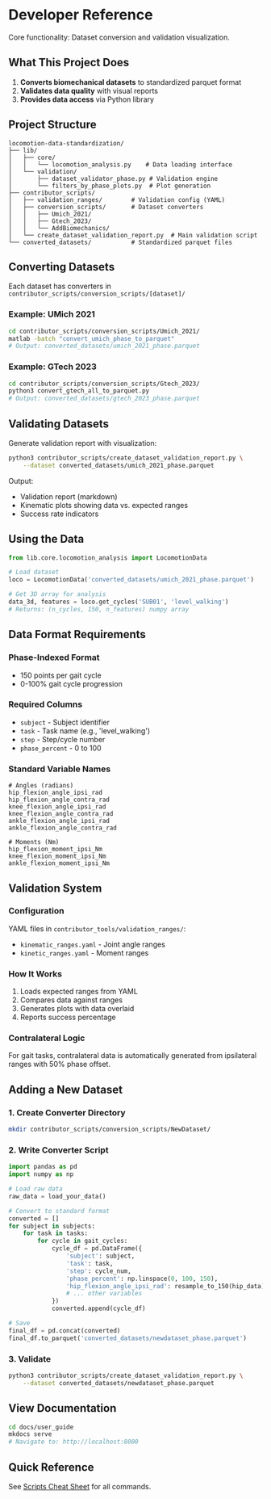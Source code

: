 # Developer Reference

Core functionality: Dataset conversion and validation visualization.

## What This Project Does

1. **Converts biomechanical datasets** to standardized parquet format
2. **Validates data quality** with visual reports
3. **Provides data access** via Python library

## Project Structure

```
locomotion-data-standardization/
├── lib/
│   ├── core/                     
│   │   └── locomotion_analysis.py    # Data loading interface
│   └── validation/               
│       ├── dataset_validator_phase.py # Validation engine
│       └── filters_by_phase_plots.py  # Plot generation
├── contributor_scripts/          
│   ├── validation_ranges/        # Validation config (YAML)
│   ├── conversion_scripts/       # Dataset converters
│   │   ├── Umich_2021/          
│   │   ├── Gtech_2023/          
│   │   └── AddBiomechanics/     
│   └── create_dataset_validation_report.py  # Main validation script
└── converted_datasets/           # Standardized parquet files
```

## Converting Datasets

Each dataset has converters in `contributor_scripts/conversion_scripts/[dataset]/`

### Example: UMich 2021
```bash
cd contributor_scripts/conversion_scripts/Umich_2021/
matlab -batch "convert_umich_phase_to_parquet"
# Output: converted_datasets/umich_2021_phase.parquet
```

### Example: GTech 2023
```bash
cd contributor_scripts/conversion_scripts/Gtech_2023/
python3 convert_gtech_all_to_parquet.py
# Output: converted_datasets/gtech_2023_phase.parquet
```

## Validating Datasets

Generate validation report with visualization:

```bash
python3 contributor_scripts/create_dataset_validation_report.py \
    --dataset converted_datasets/umich_2021_phase.parquet
```

Output:
- Validation report (markdown)
- Kinematic plots showing data vs. expected ranges
- Success rate indicators

## Using the Data

```python
from lib.core.locomotion_analysis import LocomotionData

# Load dataset
loco = LocomotionData('converted_datasets/umich_2021_phase.parquet')

# Get 3D array for analysis
data_3d, features = loco.get_cycles('SUB01', 'level_walking')
# Returns: (n_cycles, 150, n_features) numpy array
```

## Data Format Requirements

### Phase-Indexed Format
- 150 points per gait cycle
- 0-100% gait cycle progression

### Required Columns
- `subject` - Subject identifier
- `task` - Task name (e.g., 'level_walking')
- `step` - Step/cycle number
- `phase_percent` - 0 to 100

### Standard Variable Names
```
# Angles (radians)
hip_flexion_angle_ipsi_rad
hip_flexion_angle_contra_rad
knee_flexion_angle_ipsi_rad
knee_flexion_angle_contra_rad
ankle_flexion_angle_ipsi_rad
ankle_flexion_angle_contra_rad

# Moments (Nm)
hip_flexion_moment_ipsi_Nm
knee_flexion_moment_ipsi_Nm
ankle_flexion_moment_ipsi_Nm
```

## Validation System

### Configuration
YAML files in `contributor_tools/validation_ranges/`:
- `kinematic_ranges.yaml` - Joint angle ranges
- `kinetic_ranges.yaml` - Moment ranges

### How It Works
1. Loads expected ranges from YAML
2. Compares data against ranges
3. Generates plots with data overlaid
4. Reports success percentage

### Contralateral Logic
For gait tasks, contralateral data is automatically generated from ipsilateral ranges with 50% phase offset.

## Adding a New Dataset

### 1. Create Converter Directory
```bash
mkdir contributor_scripts/conversion_scripts/NewDataset/
```

### 2. Write Converter Script
```python
import pandas as pd
import numpy as np

# Load raw data
raw_data = load_your_data()

# Convert to standard format
converted = []
for subject in subjects:
    for task in tasks:
        for cycle in gait_cycles:
            cycle_df = pd.DataFrame({
                'subject': subject,
                'task': task,
                'step': cycle_num,
                'phase_percent': np.linspace(0, 100, 150),
                'hip_flexion_angle_ipsi_rad': resample_to_150(hip_data),
                # ... other variables
            })
            converted.append(cycle_df)

# Save
final_df = pd.concat(converted)
final_df.to_parquet('converted_datasets/newdataset_phase.parquet')
```

### 3. Validate
```bash
python3 contributor_scripts/create_dataset_validation_report.py \
    --dataset converted_datasets/newdataset_phase.parquet
```

## View Documentation

```bash
cd docs/user_guide
mkdocs serve
# Navigate to: http://localhost:8000
```

## Quick Reference

See [Scripts Cheat Sheet](../reference/scripts_cheatsheet.md) for all commands.